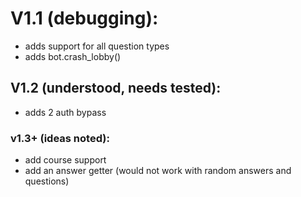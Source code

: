 # V1.1 (debugging):
* adds support for all question types
* adds bot.crash_lobby()

## V1.2 (understood, needs tested):
* adds 2 auth bypass

### v1.3+ (ideas noted):
* add course support
* add an answer getter (would not work with random answers and questions)

